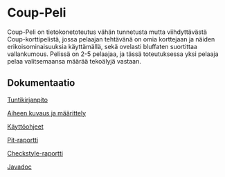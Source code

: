 # Coup-Peli
Coup-Peli on tietokonetoteutus vähän tunnetusta mutta viihdyttävästä Coup-korttipelistä,
jossa pelaajan tehtävänä on omia korttejaan ja näiden erikoisominaisuuksia käyttämällä, sekä ovelasti bluffaten suortittaa vallankumous. Pelissä on 2-5 pelaajaa, ja tässä toteutuksessa yksi pelaaja pelaa valitsemaansa määrää tekoälyjä vastaan.


## Dokumentaatio
[Tuntikirjanpito](dokumentaatio/tuntikirjanpito.md)

[Aiheen kuvaus ja määrittely](dokumentaatio/aiheenKuvausJaRakenne.md)

[Käyttöohjeet](dokumentaatio/kayttoohjeet.md)

[Pit-raportti](https://htmlpreview.github.io/?https://github.com/aleksisv/Coup-Peli/blob/master/dokumentaatio/pit-raportti/201610211202/index.html)

[Checkstyle-raportti](https://htmlpreview.github.io/?https://github.com/aleksisv/Coup-Peli/blob/master/dokumentaatio/checkstyle-raportti/site/checkstyle.html)

[Javadoc](https://htmlpreview.github.io/?https://github.com/aleksisv/Coup-Peli/blob/master/apidocs/index.html)
